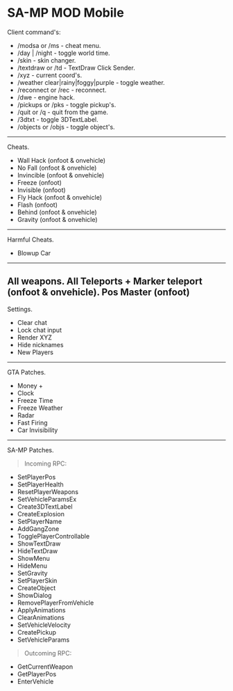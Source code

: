 # SA-MP MOD Mobile

Client command's:
- /modsa or /ms - cheat menu.
- /day | /night - toggle world time.
- /skin - skin changer.
- /textdraw or /td - TextDraw Click Sender.
- /xyz - current coord's.
- /weather clear|rainy|foggy|purple - toggle weather.
- /reconnect or /rec - reconnect.
- /dwe - engine hack.
- /pickups or /pks - toggle pickup's.
- /quit or /q - quit from the game.
- /3dtxt - toggle 3DTextLabel.
- /objects or /objs - toggle object's.

------------------------------------------------------------------------------
Cheats.
- Wall Hack (onfoot & onvehicle)
- No Fall (onfoot & onvehicle)
- Invincible (onfoot & onvehicle)
- Freeze (onfoot)
- Invisible (onfoot)
- Fly Hack (onfoot & onvehicle)
- Flash (onfoot)
- Behind (onfoot & onvehicle)
- Gravity (onfoot & onvehicle)
----------------------------------------------------------
Harmful Cheats.
- Blowup Car
----------------------------------------------------------
All weapons.
All Teleports + Marker teleport (onfoot & onvehicle).
Pos Master (onfoot)
----------------------------------------------------------
Settings.
- Clear chat
- Lock chat input
- Render XYZ
- Hide nicknames
- New Players
----------------------------------------------------------
GTA Patches.
- Money +
- Clock
- Freeze Time
- Freeze Weather
- Radar
- Fast Firing
- Car Invisibility
----------------------------------------------------------
SA-MP Patches.
> Incoming RPC:
- SetPlayerPos
- SetPlayerHealth
- ResetPlayerWeapons
- SetVehicleParamsEx
- Create3DTextLabel
- CreateExplosion
- SetPlayerName
- AddGangZone
- TogglePlayerControllable
- ShowTextDraw
- HideTextDraw
- ShowMenu
- HideMenu
- SetGravity
- SetPlayerSkin
- CreateObject
- ShowDialog
- RemovePlayerFromVehicle
- ApplyAnimations
- ClearAnimations
- SetVehicleVelocity
- CreatePickup
- SetVehicleParams

> Outcoming RPC:
- GetCurrentWeapon
- GetPlayerPos
- EnterVehicle
